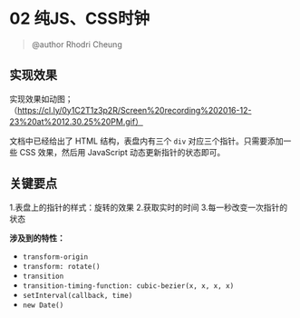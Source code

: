 # 02 纯JS、CSS时钟 

> @author Rhodri Cheung

## 实现效果

实现效果如动图；（https://cl.ly/0y1C2T1z3p2R/Screen%20recording%202016-12-23%20at%2012.30.25%20PM.gif）

文档中已经给出了 HTML 结构，表盘内有三个 `div` 对应三个指针。只需要添加一些 CSS 效果，然后用 JavaScript 动态更新指针的状态即可。

## 关键要点

1.表盘上的指针的样式：旋转的效果
2.获取实时的时间
3.每一秒改变一次指针的状态

**涉及到的特性：**
- `transform-origin`
- `transform: rotate()`
- `transition`
- `transition-timing-function: cubic-bezier(x, x, x, x)`
- `setInterval(callback, time)`
- `new Date()`

